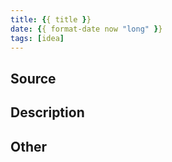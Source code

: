```yaml
---
title: {{ title }}
date: {{ format-date now "long" }}
tags: [idea]
---
```


## Source

## Description

## Other

